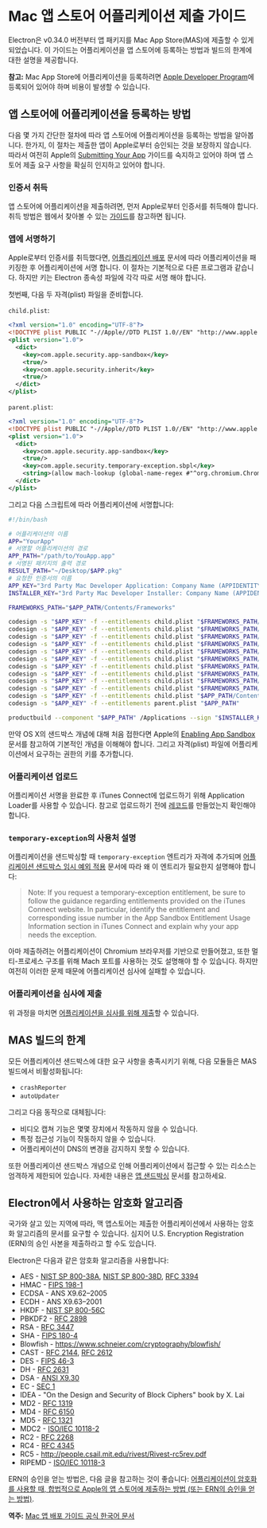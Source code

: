 # Mac 앱 스토어 어플리케이션 제출 가이드

Electron은 v0.34.0 버전부터 앱 패키지를 Mac App Store(MAS)에 제출할 수 있게
되었습니다. 이 가이드는 어플리케이션을 앱 스토어에 등록하는 방법과 빌드의 한계에 대한
설명을 제공합니다.

**참고:** Mac App Store에 어플리케이션을 등록하려면
[Apple Developer Program][developer-program]에 등록되어 있어야 하며 비용이 발생할
수 있습니다.

## 앱 스토어에 어플리케이션을 등록하는 방법

다음 몇 가지 간단한 절차에 따라 앱 스토어에 어플리케이션을 등록하는 방법을 알아봅니다.
한가지, 이 절차는 제출한 앱이 Apple로부터 승인되는 것을 보장하지 않습니다. 따라서
여전히 Apple의 [Submitting Your App][submitting-your-app] 가이드를 숙지하고 있어야
하며 앱 스토어 제출 요구 사항을 확실히 인지하고 있어야 합니다.

### 인증서 취득

앱 스토어에 어플리케이션을 제출하려면, 먼저 Apple로부터 인증서를 취득해야 합니다. 취득
방법은 웹에서 찾아볼 수 있는 [가이드][nwjs-guide]를 참고하면 됩니다.

### 앱에 서명하기

Apple로부터 인증서를 취득했다면, [어플리케이션 배포](application-distribution.md)
문서에 따라 어플리케이션을 패키징한 후 어플리케이션에 서명 합니다. 이 절차는 기본적으로
다른 프로그램과 같습니다. 하지만 키는 Electron 종속성 파일에 각각 따로 서명 해야 합니다.

첫번째, 다음 두 자격(plist) 파일을 준비합니다.

`child.plist`:

```xml
<?xml version="1.0" encoding="UTF-8"?>
<!DOCTYPE plist PUBLIC "-//Apple//DTD PLIST 1.0//EN" "http://www.apple.com/DTDs/PropertyList-1.0.dtd">
<plist version="1.0">
  <dict>
    <key>com.apple.security.app-sandbox</key>
    <true/>
    <key>com.apple.security.inherit</key>
    <true/>
  </dict>
</plist>
```

`parent.plist`:

```xml
<?xml version="1.0" encoding="UTF-8"?>
<!DOCTYPE plist PUBLIC "-//Apple//DTD PLIST 1.0//EN" "http://www.apple.com/DTDs/PropertyList-1.0.dtd">
<plist version="1.0">
  <dict>
    <key>com.apple.security.app-sandbox</key>
    <true/>
    <key>com.apple.security.temporary-exception.sbpl</key>
    <string>(allow mach-lookup (global-name-regex #"^org.chromium.Chromium.rohitfork.[0-9]+$"))</string>
  </dict>
</plist>
```

그리고 다음 스크립트에 따라 어플리케이션에 서명합니다:

```bash
#!/bin/bash

# 어플리케이션의 이름
APP="YourApp"
# 서명할 어플리케이션의 경로
APP_PATH="/path/to/YouApp.app"
# 서명된 패키지의 출력 경로
RESULT_PATH="~/Desktop/$APP.pkg"
# 요청한 인증서의 이름
APP_KEY="3rd Party Mac Developer Application: Company Name (APPIDENTITY)"
INSTALLER_KEY="3rd Party Mac Developer Installer: Company Name (APPIDENTITY)"

FRAMEWORKS_PATH="$APP_PATH/Contents/Frameworks"

codesign -s "$APP_KEY" -f --entitlements child.plist "$FRAMEWORKS_PATH/Electron Framework.framework/Versions/A/Electron Framework"
codesign -s "$APP_KEY" -f --entitlements child.plist "$FRAMEWORKS_PATH/Electron Framework.framework/Versions/A/Libraries/libffmpeg.dylib"
codesign -s "$APP_KEY" -f --entitlements child.plist "$FRAMEWORKS_PATH/Electron Framework.framework/Versions/A/Libraries/libnode.dylib"
codesign -s "$APP_KEY" -f --entitlements child.plist "$FRAMEWORKS_PATH/Electron Framework.framework"
codesign -s "$APP_KEY" -f --entitlements child.plist "$FRAMEWORKS_PATH/$APP Helper.app/Contents/MacOS/$APP Helper"
codesign -s "$APP_KEY" -f --entitlements child.plist "$FRAMEWORKS_PATH/$APP Helper.app/"
codesign -s "$APP_KEY" -f --entitlements child.plist "$FRAMEWORKS_PATH/$APP Helper EH.app/Contents/MacOS/$APP Helper EH"
codesign -s "$APP_KEY" -f --entitlements child.plist "$FRAMEWORKS_PATH/$APP Helper EH.app/"
codesign -s "$APP_KEY" -f --entitlements child.plist "$FRAMEWORKS_PATH/$APP Helper NP.app/Contents/MacOS/$APP Helper NP"
codesign -s "$APP_KEY" -f --entitlements child.plist "$FRAMEWORKS_PATH/$APP Helper NP.app/"
codesign -s "$APP_KEY" -f --entitlements child.plist "$APP_PATH/Contents/MacOS/$APP"
codesign -s "$APP_KEY" -f --entitlements parent.plist "$APP_PATH"

productbuild --component "$APP_PATH" /Applications --sign "$INSTALLER_KEY" "$RESULT_PATH"
```

만약 OS X의 샌드박스 개념에 대해 처음 접한다면 Apple의 [Enabling App Sandbox][enable-app-sandbox]
문서를 참고하여 기본적인 개념을 이해해야 합니다. 그리고 자격(plist) 파일에
어플리케이션에서 요구하는 권한의 키를 추가합니다.

### 어플리케이션 업로드

어플리케이션 서명을 완료한 후 iTunes Connect에 업로드하기 위해 Application Loader를
사용할 수 있습니다. 참고로 업로드하기 전에 [레코드][create-record]를 만들었는지
확인해야 합니다.

### `temporary-exception`의 사용처 설명

어플리케이션을 샌드박싱할 때 `temporary-exception` 엔트리가 자격에 추가되며
[어플리케이션 샌드박스 임시 예외 적용][temporary-exception] 문서에 따라
왜 이 엔트리가 필요한지 설명해야 합니다:

> Note: If you request a temporary-exception entitlement, be sure to follow the
guidance regarding entitlements provided on the iTunes Connect website. In
particular, identify the entitlement and corresponding issue number in the App
Sandbox Entitlement Usage Information section in iTunes Connect and explain why
your app needs the exception.

아마 제출하려는 어플리케이션이 Chromium 브라우저를 기반으로 만들어졌고, 또한
멀티-프로세스 구조를 위해 Mach 포트를 사용하는 것도 설명해야 할 수 있습니다. 하지만
여전히 이러한 문제 때문에 어플리케이션 심사에 실패할 수 있습니다.

### 어플리케이션을 심사에 제출

위 과정을 마치면 [어플리케이션을 심사를 위해 제출][submit-for-review]할 수 있습니다.

## MAS 빌드의 한계

모든 어플리케이션 샌드박스에 대한 요구 사항을 충족시키기 위해, 다음 모듈들은 MAS
빌드에서 비활성화됩니다:

* `crashReporter`
* `autoUpdater`

그리고 다음 동작으로 대체됩니다:

* 비디오 캡쳐 기능은 몇몇 장치에서 작동하지 않을 수 있습니다.
* 특정 접근성 기능이 작동하지 않을 수 있습니다.
* 어플리케이션이 DNS의 변경을 감지하지 못할 수 있습니다.

또한 어플리케이션 샌드박스 개념으로 인해 어플리케이션에서 접근할 수 있는 리소스는
엄격하게 제한되어 있습니다. 자세한 내용은 [앱 샌드박싱][app-sandboxing] 문서를
참고하세요.

## Electron에서 사용하는 암호화 알고리즘

국가와 살고 있는 지역에 따라, 맥 앱스토어는 제출한 어플리케이션에서 사용하는 암호화
알고리즘의 문서를 요구할 수 있습니다. 심지어 U.S. Encryption Registration (ERN)의
승인 사본을 제출하라고 할 수도 있습니다.

Electron은 다음과 같은 암호화 알고리즘을 사용합니다:

* AES - [NIST SP 800-38A](http://csrc.nist.gov/publications/nistpubs/800-38a/sp800-38a.pdf), [NIST SP 800-38D](http://csrc.nist.gov/publications/nistpubs/800-38D/SP-800-38D.pdf), [RFC 3394](http://www.ietf.org/rfc/rfc3394.txt)
* HMAC - [FIPS 198-1](http://csrc.nist.gov/publications/fips/fips198-1/FIPS-198-1_final.pdf)
* ECDSA - ANS X9.62–2005
* ECDH - ANS X9.63–2001
* HKDF - [NIST SP 800-56C](http://csrc.nist.gov/publications/nistpubs/800-56C/SP-800-56C.pdf)
* PBKDF2 - [RFC 2898](https://tools.ietf.org/html/rfc2898)
* RSA - [RFC 3447](http://www.ietf.org/rfc/rfc3447)
* SHA - [FIPS 180-4](http://csrc.nist.gov/publications/fips/fips180-4/fips-180-4.pdf)
* Blowfish - https://www.schneier.com/cryptography/blowfish/
* CAST - [RFC 2144](https://tools.ietf.org/html/rfc2144), [RFC 2612](https://tools.ietf.org/html/rfc2612)
* DES - [FIPS 46-3](http://csrc.nist.gov/publications/fips/fips46-3/fips46-3.pdf)
* DH - [RFC 2631](https://tools.ietf.org/html/rfc2631)
* DSA - [ANSI X9.30](http://webstore.ansi.org/RecordDetail.aspx?sku=ANSI+X9.30-1%3A1997)
* EC - [SEC 1](http://www.secg.org/sec1-v2.pdf)
* IDEA - "On the Design and Security of Block Ciphers" book by X. Lai
* MD2 - [RFC 1319](http://tools.ietf.org/html/rfc1319)
* MD4 - [RFC 6150](https://tools.ietf.org/html/rfc6150)
* MD5 - [RFC 1321](https://tools.ietf.org/html/rfc1321)
* MDC2 - [ISO/IEC 10118-2](https://www.openssl.org/docs/manmaster/crypto/mdc2.html)
* RC2 - [RFC 2268](https://tools.ietf.org/html/rfc2268)
* RC4 - [RFC 4345](https://tools.ietf.org/html/rfc4345)
* RC5 - http://people.csail.mit.edu/rivest/Rivest-rc5rev.pdf
* RIPEMD - [ISO/IEC 10118-3](http://webstore.ansi.org/RecordDetail.aspx?sku=ISO%2FIEC%2010118-3:2004)

ERN의 승인을 얻는 방법은, 다음 글을 참고하는 것이 좋습니다:
[어플리케이션이 암호화를 사용할 때, 합법적으로 Apple의 앱 스토어에 제출하는 방법 (또는 ERN의 승인을 얻는 방법)][ern-tutorial].

**역주:** [Mac 앱 배포 가이드 공식 한국어 문서](https://developer.apple.com/osx/distribution/kr/)

[developer-program]: https://developer.apple.com/support/compare-memberships/
[submitting-your-app]: https://developer.apple.com/library/mac/documentation/IDEs/Conceptual/AppDistributionGuide/SubmittingYourApp/SubmittingYourApp.html
[nwjs-guide]: https://github.com/nwjs/nw.js/wiki/Mac-App-Store-%28MAS%29-Submission-Guideline#first-steps
[enable-app-sandbox]: https://developer.apple.com/library/ios/documentation/Miscellaneous/Reference/EntitlementKeyReference/Chapters/EnablingAppSandbox.html
[create-record]: https://developer.apple.com/library/ios/documentation/LanguagesUtilities/Conceptual/iTunesConnect_Guide/Chapters/CreatingiTunesConnectRecord.html
[submit-for-review]: https://developer.apple.com/library/ios/documentation/LanguagesUtilities/Conceptual/iTunesConnect_Guide/Chapters/SubmittingTheApp.html
[app-sandboxing]: https://developer.apple.com/app-sandboxing/
[ern-tutorial]: https://carouselapps.com/2015/12/15/legally-submit-app-apples-app-store-uses-encryption-obtain-ern/
[temporary-exception]: https://developer.apple.com/library/mac/documentation/Miscellaneous/Reference/EntitlementKeyReference/Chapters/AppSandboxTemporaryExceptionEntitlements.html
